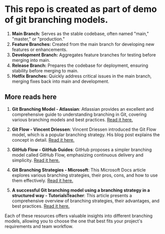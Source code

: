 # This repo is created as part of demo of  git branching models.


1. **Main Branch:** Serves as the stable codebase, often named "main," "master," or "production."
2. **Feature Branches:** Created from the main branch for developing new features or enhancements.
3. **Development Branch:** Aggregates feature branches for testing before merging into main.
4. **Release Branch:** Prepares the codebase for deployment, ensuring stability before merging to main.
5. **Hotfix Branches:** Quickly address critical issues in the main branch, merging fixes back into main and development.

## More reads here
1. **Git Branching Model - Atlassian**: Atlassian provides an excellent and comprehensive guide to understanding branching in Git, covering various branching models and best practices. [Read it here.](https://www.atlassian.com/git/tutorials/comparing-workflows)

2. **Git Flow - Vincent Driessen**: Vincent Driessen introduced the Git Flow model, which is a popular branching strategy. His blog post explains the concept in detail. [Read it here.](https://nvie.com/posts/a-successful-git-branching-model/)

3. **GitHub Flow - GitHub Guides**: GitHub proposes a simpler branching model called GitHub Flow, emphasizing continuous delivery and simplicity. [Read it here.](https://guides.github.com/introduction/flow/)

4. **Git Branching Strategies - Microsoft**: This Microsoft Docs article explores various branching strategies, their pros, cons, and how to use them effectively. [Read it here.](https://docs.microsoft.com/en-us/azure/devops/learn/devops-at-microsoft/branching-strategies-git)

5. **A successful Git branching model using a branching strategy in a structured way - TutorialsTeacher**: This article presents a comprehensive overview of branching strategies, their advantages, and best practices. [Read it here.](https://www.tutorialsteacher.com/git/git-branching-strategy)

Each of these resources offers valuable insights into different branching models, allowing you to choose the one that best fits your project's requirements and team workflow.
